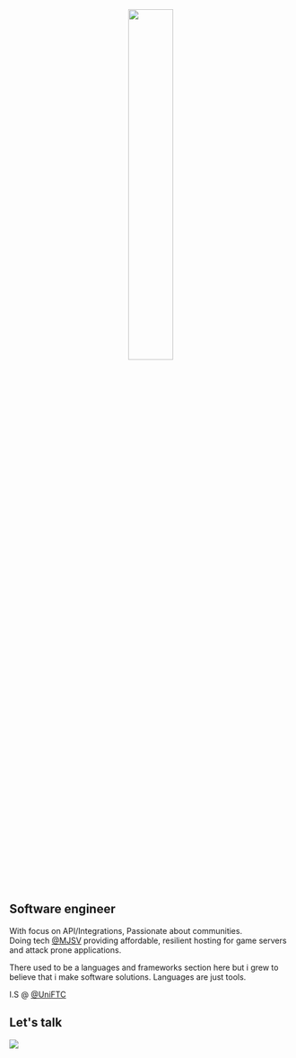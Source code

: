 <center> <img align="center" src="https://i.imgur.com/etAk5yb.png" width="40%"> </center>

## Software engineer

With focus on API/Integrations, Passionate about communities.<br /> 
Doing tech [@MJSV](https://mjsv.io) providing affordable, resilient hosting for game servers and attack prone applications.
  
There used to be a languages and frameworks section here but i grew to believe that i make software solutions. Languages are just tools.<br />

I.S @ [@UniFTC](https://www.uniftc.edu.br/)

## Let's talk

[<img src="https://img.shields.io/badge/Discord-7289DA?style=for-the-badge&logo=discord&logoColor=white"/>](http://discord.com/users/175314117924487168)
